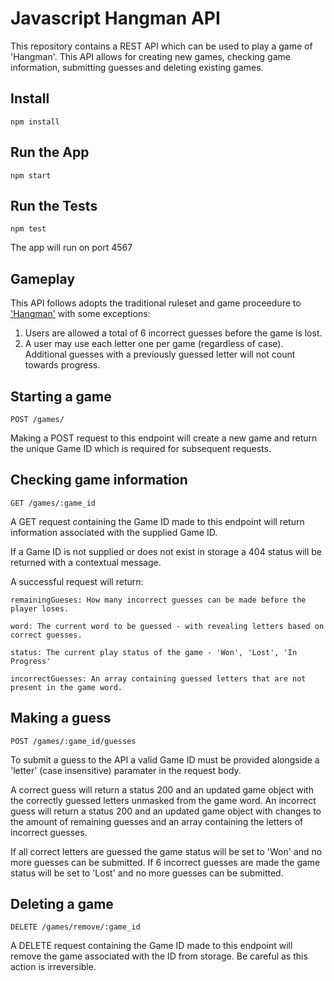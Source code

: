# Javascript Hangman API 

This repository contains a REST API which can be used to play a game of 'Hangman'. This API allows for creating new games, checking game information, submitting guesses and deleting existing games.

## Install
```
npm install
```

## Run the App
```
npm start
```

## Run the Tests
```
npm test
```

The app will run on port 4567

## Gameplay

This API follows adopts the traditional ruleset and game proceedure to ['Hangman'](https://en.wikipedia.org/wiki/Hangman_(game)) with some exceptions: 

1. Users are allowed a total of 6 incorrect guesses before the game is lost. 
2. A user may use each letter one per game (regardless of case). Additional guesses with a previously guessed letter will not count towards progress.

## Starting a game
```
POST /games/
```
Making a POST request to this endpoint will create a new game and return the unique Game ID which is required for subsequent requests.


## Checking game information
```
GET /games/:game_id
```
A GET request containing the Game ID made to this endpoint will return information associated with the supplied Game ID.

If a Game ID is not supplied or does not exist in storage a 404 status will be returned with a contextual message.

A successful request will return:
```
remainingGueses: How many incorrect guesses can be made before the player loses.

word: The current word to be guessed - with revealing letters based on correct guesses.

status: The current play status of the game - 'Won', 'Lost', 'In Progress'

incorrectGuesses: An array containing guessed letters that are not present in the game word.
```

## Making a guess
```
POST /games/:game_id/guesses
```
To submit a guess to the API a valid Game ID must be provided alongside a 'letter' (case insensitive) paramater in the request body.  

A correct guess will return a status 200 and an updated game object with the correctly guessed letters unmasked from the game word.
An incorrect guess will return a status 200 and an updated game object with changes to the amount of remaining guesses and an array containing the letters of incorrect guesses.

If all correct letters are guessed the game status will be set to 'Won' and no more guesses can be submitted. 
If 6 incorrect guesses are made the game status will be set to 'Lost' and no more guesses can be submitted.


## Deleting a game
```
DELETE /games/remove/:game_id
```
A DELETE request containing the Game ID made to this endpoint will remove the game associated with the ID from storage. Be careful as this action is irreversible.
